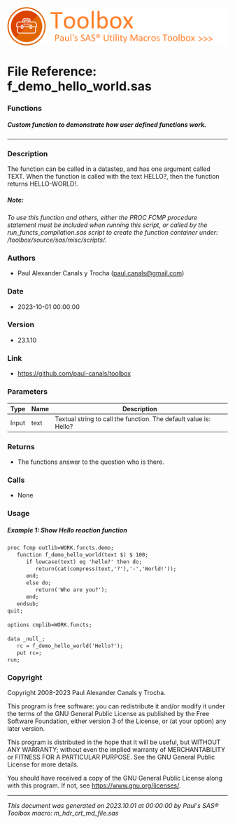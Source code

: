 ![../../misc/images/doc_banner.png](../../misc/images/doc_banner.png)
# 
# File Reference: f_demo_hello_world.sas

### Functions

##### Custom function to demonstrate how user defined functions work.

***

### Description
The function can be called in a datastep, and has one argument called TEXT. When the function is called with the text HELLO?, then the function returns HELLO-WORLD!.

##### *Note:*
*To use this function and others, either the PROC FCMP procedure statement must be included when running this script, or called by the run_functs_compilation.sas script to create the function container under: /toolbox/source/sas/misc/scripts/.*

### Authors
* Paul Alexander Canals y Trocha (paul.canals@gmail.com)

### Date
* 2023-10-01 00:00:00

### Version
* 23.1.10

### Link
* https://github.com/paul-canals/toolbox

### Parameters
| Type | Name | Description |
| ---- | ---- | ----------- |
| Input | text | Textual string to call the function. The default value is: Hello? |

### Returns
* The functions answer to the question who is there.

### Calls
* None

### Usage

##### Example 1: Show Hello reaction function
```sas
proc fcmp outlib=WORK.functs.demo;
   function f_demo_hello_world(text $) $ 100;
      if lowcase(text) eq 'hello?' then do;
         return(cat(compress(text,'?'),'-','World!'));
      end;
      else do;
         return('Who are you?');
      end;
   endsub;
quit;

options cmplib=WORK.functs;

data _null_;
   rc = f_demo_hello_world('Hello?');
   put rc=;
run;

```

### Copyright
Copyright 2008-2023 Paul Alexander Canals y Trocha. 
 
This program is free software: you can redistribute it and/or modify 
it under the terms of the GNU General Public License as published by 
the Free Software Foundation, either version 3 of the License, or 
(at your option) any later version. 
 
This program is distributed in the hope that it will be useful, 
but WITHOUT ANY WARRANTY; without even the implied warranty of 
MERCHANTABILITY or FITNESS FOR A PARTICULAR PURPOSE. See the 
GNU General Public License for more details. 
 
You should have received a copy of the GNU General Public License 
along with this program. If not, see <https://www.gnu.org/licenses/>. 


***
*This document was generated on 2023.10.01 at 00:00:00 by Paul's SAS&reg; Toolbox macro: m_hdr_crt_md_file.sas*
